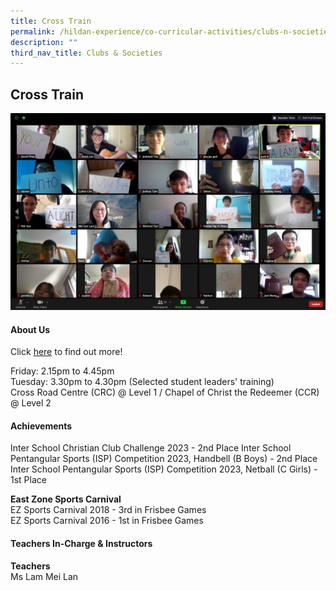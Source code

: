 ```yaml
---
title: Cross Train
permalink: /hildan-experience/co-curricular-activities/clubs-n-societies/cross-train/
description: ""
third_nav_title: Clubs & Societies
---
```

Cross Train
-----------

![](/images/CCA/Cross%20Train.jpg)


#### About Us

Click&nbsp;[here](/files/CCA/E-poster%20for%20Sec%201%20recruitment%20crosstrain.pdf)&nbsp;to find out more!  

Friday: 2.15pm to 4.45pm<br>
Tuesday: 3.30pm to 4.30pm (Selected student leaders' training)<br>
Cross Road Centre (CRC) @ Level 1 / Chapel of Christ the Redeemer (CCR) @ Level 2<br>


#### Achievements
Inter School Christian Club Challenge 2023 - 2nd Place
Inter School Pentangular Sports (ISP) Competition 2023, Handbell (B Boys) - 2nd Place
Inter School Pentangular Sports (ISP) Competition 2023, Netball (C Girls) - 1st Place 

**East Zone Sports Carnival**<br>
EZ Sports Carnival 2018 - 3rd in Frisbee Games  
EZ Sports Carnival 2016 - 1st in Frisbee Games

####  Teachers In-Charge &amp; Instructors

**Teachers**  
Ms Lam Mei Lan  
